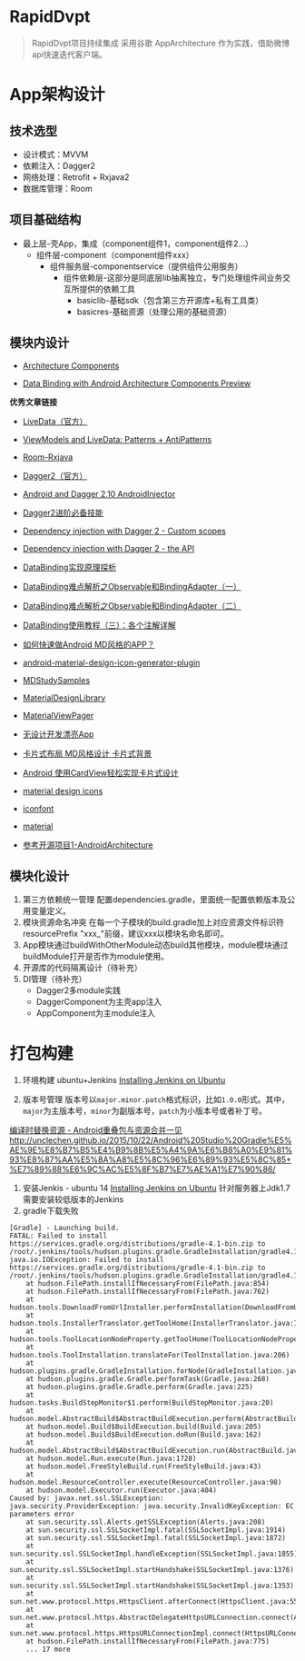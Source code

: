 # RapidDvpt
>RapidDvpt项目持续集成
>采用谷歌 AppArchitecture 作为实践，借助微博api快速迭代客户端。

# App架构设计

## 技术选型
* 设计模式：MVVM
* 依赖注入：Dagger2
* 网络处理：Retrofit + Rxjava2
* 数据库管理：Room

## 项目基础结构
* 最上层-壳App，集成（component组件1，component组件2...）
    * 组件层-component（component组件xxx）
        * 组件服务层-componentservice（提供组件公用服务）
            * 组件依赖层-这部分是同底层lib抽离独立，专门处理组件间业务交互所提供的依赖工具
                * basiclib-基础sdk（包含第三方开源库+私有工具类）
                * basicres-基础资源（处理公用的基础资源）

## 模块内设计
* [Architecture Components](https://developer.android.com/topic/libraries/architecture/guide.html)


* [Data Binding with Android Architecture Components Preview](http://bytes.schibsted.com/data-binding-android-architecture-components-preview/)


**优秀文章链接**
* [LiveData（官方）](https://developer.android.com/topic/libraries/architecture/livedata.html)
* [ViewModels and LiveData: Patterns + AntiPatterns](https://medium.com/google-developers/viewmodels-and-livedata-patterns-antipatterns-21efaef74a54)
* [Room-Rxjava](https://medium.com/google-developers/room-rxjava-acb0cd4f3757)

* [Dagger2（官方）](https://google.github.io/dagger/users-guide.html)
* [Android and Dagger 2.10 AndroidInjector](https://android.jlelse.eu/android-and-dagger-2-10-androidinjector-5e9c523679a3)
* [Dagger2进阶必备技能](http://talentprince.github.io/2017/09/30/Advanced-Dagger2-Skills/)
* [Dependency injection with Dagger 2 - Custom scopes](http://frogermcs.github.io/dependency-injection-with-dagger-2-custom-scopes/)
* [Dependency injection with Dagger 2 - the API](http://frogermcs.github.io/dependency-injection-with-dagger-2-the-api/)

* [DataBinding实现原理探析](http://www.jianshu.com/p/de4d50b88437)
* [DataBinding难点解析之Observable和BindingAdapter（一）](http://www.jianshu.com/p/7c8b484cda91)
* [DataBinding难点解析之Observable和BindingAdapter（二）](http://www.jianshu.com/p/686bfc58bbb0)
* [DataBinding使用教程（三）：各个注解详解](http://blog.csdn.net/qiang_xi/article/details/75379321)


* [如何快速做Android MD风格的APP？](https://zhuanlan.zhihu.com/p/20870983)
* [android-material-design-icon-generator-plugin](https://github.com/konifar/android-material-design-icon-generator-plugin)
* [MDStudySamples](https://github.com/Mike-bel/MDStudySamples)
* [MaterialDesignLibrary](https://github.com/navasmdc/MaterialDesignLibrary)
* [MaterialViewPager](https://github.com/florent37/MaterialViewPager)
* [无设计开发漂亮App](https://www.race604.com/develpor-beautiful-app-without-ps/)
* [卡片式布局 MD风格设计 卡片式背景](http://blog.csdn.net/ygilove/article/details/57077745)
* [Android 使用CardView轻松实现卡片式设计](http://yifeng.studio/2016/10/18/android-cardview/)

* [material design icons](https://www.materialpalette.com/icons)
* [iconfont](http://www.iconfont.cn/)
* [material](https://material.io/)





* [参考开源项目1-AndroidArchitecture](https://github.com/iammert/AndroidArchitecture)




## 模块化设计
1. 第三方依赖统一管理
配置dependencies.gradle，里面统一配置依赖版本及公用变量定义。
2. 模块资源命名冲突
在每一个子模块的build.gradle加上对应资源文件标识符resourcePrefix "xxx_"前缀，建议xxx以模块名命名即可。
3. App模块通过buildWithOtherModule动态build其他模块，module模块通过buildModule打开是否作为module使用。
4. 开源库的代码隔离设计（待补充）
5. DI管理（待补充）
    * Dagger2多module实践
    * DaggerComponent为主壳app注入
    * AppComponent为主module注入


# 打包构建
1. 环境构建 ubuntu+Jenkins
[Installing Jenkins on Ubuntu](https://wiki.jenkins.io/display/JENKINS/Installing+Jenkins+on+Ubuntu)



2. 版本号管理
版本号以```major.minor.patch```格式标识，比如```1.0.0```形式。其中，
```major```为主版本号，```minor```为副版本号，```patch```为小版本号或者补丁号。

[编译时替换资源 - Android重叠包与资源合并一见](http://blog.zhaiyifan.cn/2016/02/18/android-resource-overlay/)
http://unclechen.github.io/2015/10/22/Android%20Studio%20Gradle%E5%AE%9E%E8%B7%B5%E4%B9%8B%E5%A4%9A%E6%B8%A0%E9%81%93%E8%87%AA%E5%8A%A8%E5%8C%96%E6%89%93%E5%8C%85+%E7%89%88%E6%9C%AC%E5%8F%B7%E7%AE%A1%E7%90%86/


1.  安装Jenkis - ubuntu 14
[Installing Jenkins on Ubuntu](https://wiki.jenkins.io/display/JENKINS/Installing+Jenkins+on+Ubuntu)
针对服务器上Jdk1.7 需要安装较低版本的Jenkins
2. gradle下载失败
```
[Gradle] - Launching build.
FATAL: Failed to install https://services.gradle.org/distributions/gradle-4.1-bin.zip to /root/.jenkins/tools/hudson.plugins.gradle.GradleInstallation/gradle4.1_toolbuildgradle3.0.1
java.io.IOException: Failed to install https://services.gradle.org/distributions/gradle-4.1-bin.zip to /root/.jenkins/tools/hudson.plugins.gradle.GradleInstallation/gradle4.1_toolbuildgradle3.0.1
	at hudson.FilePath.installIfNecessaryFrom(FilePath.java:854)
	at hudson.FilePath.installIfNecessaryFrom(FilePath.java:762)
	at hudson.tools.DownloadFromUrlInstaller.performInstallation(DownloadFromUrlInstaller.java:76)
	at hudson.tools.InstallerTranslator.getToolHome(InstallerTranslator.java:72)
	at hudson.tools.ToolLocationNodeProperty.getToolHome(ToolLocationNodeProperty.java:109)
	at hudson.tools.ToolInstallation.translateFor(ToolInstallation.java:206)
	at hudson.plugins.gradle.GradleInstallation.forNode(GradleInstallation.java:94)
	at hudson.plugins.gradle.Gradle.performTask(Gradle.java:268)
	at hudson.plugins.gradle.Gradle.perform(Gradle.java:225)
	at hudson.tasks.BuildStepMonitor$1.perform(BuildStepMonitor.java:20)
	at hudson.model.AbstractBuild$AbstractBuildExecution.perform(AbstractBuild.java:779)
	at hudson.model.Build$BuildExecution.build(Build.java:205)
	at hudson.model.Build$BuildExecution.doRun(Build.java:162)
	at hudson.model.AbstractBuild$AbstractBuildExecution.run(AbstractBuild.java:534)
	at hudson.model.Run.execute(Run.java:1728)
	at hudson.model.FreeStyleBuild.run(FreeStyleBuild.java:43)
	at hudson.model.ResourceController.execute(ResourceController.java:98)
	at hudson.model.Executor.run(Executor.java:404)
Caused by: javax.net.ssl.SSLException: java.security.ProviderException: java.security.InvalidKeyException: EC parameters error
	at sun.security.ssl.Alerts.getSSLException(Alerts.java:208)
	at sun.security.ssl.SSLSocketImpl.fatal(SSLSocketImpl.java:1914)
	at sun.security.ssl.SSLSocketImpl.fatal(SSLSocketImpl.java:1872)
	at sun.security.ssl.SSLSocketImpl.handleException(SSLSocketImpl.java:1855)
	at sun.security.ssl.SSLSocketImpl.startHandshake(SSLSocketImpl.java:1376)
	at sun.security.ssl.SSLSocketImpl.startHandshake(SSLSocketImpl.java:1353)
	at sun.net.www.protocol.https.HttpsClient.afterConnect(HttpsClient.java:559)
	at sun.net.www.protocol.https.AbstractDelegateHttpsURLConnection.connect(AbstractDelegateHttpsURLConnection.java:185)
	at sun.net.www.protocol.https.HttpsURLConnectionImpl.connect(HttpsURLConnectionImpl.java:162)
	at hudson.FilePath.installIfNecessaryFrom(FilePath.java:775)
	... 17 more
```
